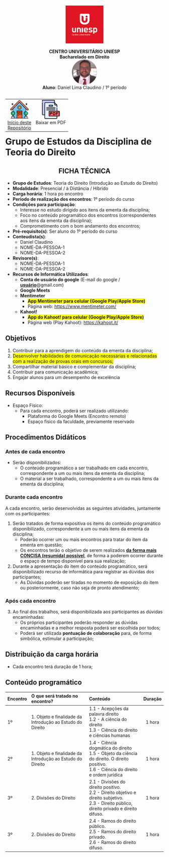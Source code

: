 <div align="center">

<p align="center"><img height="120" src="../../../figuras/LOGO_UNIESP.png"> </p>

<p align="center"><b>CENTRO UNIVERSITÁRIO UNIESP</b><br>
<b>Bacharelado em Direito</b><br>
<img align="center" src="../../../figuras/FOTO_PERFIL_DANIEL_CLAUDINO_2023.png" width="80"><br>
<b>Aluno</b>: Daniel Lima Claudino / 1º período<br>
 </p>
</div>

<table align="right" border="0">
  <tr>
    <td align="center" valign="top">
      <a href="../../README.md">
        <img src="https://github.com/dnlclaudino/imagens/blob/master/icones/icone-casa2.png?raw=true" heigh="60" width="60"><br>Início deste <br>Repositório
      </a>
    </td>
    <td align="center" valign="top">
        <img src="https://github.com/dnlclaudino/imagens/blob/master/icones-aplicativos/pdf/pdf.png?raw=true" heigh="60" width="60"><br>Baixar em PDF
    </td>
  </tr>
</table><br><br><br><br><br>

# Grupo de Estudos da Disciplina de Teoria do Direito

<center><h2>FICHA TÉCNICA</h2></center>

- **Grupo de Estudos**: Teoria do Direito (Introdução ao Estudo do Direito)
- **Modalidade**: Presencial / à Distância / Híbrido
- **Carga horária**: 1 hora po encontro
- **Período de realização dos encontros**: 1º período do curso
- **Condições para participação**:
  - Interesse no estudo dirigido aos itens da ementa da disciplina;
  - Foco no conteúdo programático dos encontros (correspondentes aos itens da ementa da disciplina); 
  - Comprometimento com o bom andamento dos encontros;
- **Pré-requisito(s)**: Ser aluno do 1º período do curso
- **Conteudista(s)**:
  - Daniel Claudino
  - NOME-DA-PESSOA-1
  - NOME-DA-PESSOA-2
- **Revisore(s)**:
  - NOME-DA-PESSOA-1
  - NOME-DA-PESSOA-2
- **Recursos de Informática Utilizados**:
  - **Conta de usuário do google** (E-mail do google / <b><u>usuário</u></b>@gmail.com)
  - **Google Meets**
  - **Mentimeter**
    - <span style="background-color:yellow">**App Mentimeter para celular (Google Play/Apple Store)**</span>
    - Página web: https://www.mentimeter.com/
  - **Kahoot!**
    - <span style="background-color:yellow">**App do Kahoot! para celular (Google Play/Apple Store)**</span>
    - Página web (Play Kahoot): https://kahoot.it/

## Objetivos

1. Contribuir para a aprendigem do conteúdo da ementa da disciplina;
2. <span style="background-color:yellow">Desenvolver habilidades de comunicação necessárias e relacionadas com a realização de provas orais em concursos;</span>
3. Compartilhar material básico e complementar da disciplina;
4. Contribuir para comunicação acadêmica;
5. Engajar alunos para um desempenho de excelência

## Recursos Disponíveis

- Espaço Físico:
  - Para cada encontro, poderá ser realizado utilizando:
    - Plataforma do Google Meets (Encontro remoto)
    - Espaço físico da faculdade, previamente reservado

## Procedimentos Didáticos

### Antes de cada encontro

- Serão disponibilizados:
  - O conteúdo programático a ser trabalhado em cada encontro, correspondente a um ou mais itens da ementa da disciplina;
  - O material a ser trabalhado, correspondente a um ou mais itens da ementa da disciplina;
  
### Durante cada encontro

A cada encontro, serão desenvolvidas as seguintes atividades, juntamente com os participantes:

1. Serão tratados de forma expositiva os items do conteúdo programático disponibilizado, correspondente a um ou mais itens da ementa da disciplina;
   - Poderão ocorrer um ou mais encontros para tratar do item da ementa em questão;
   - Os encontros terão o objetivo de serem realizados <b><u>da forma mais CONCISA (resumida) possível</u></b>, de forma a poderem ocorrer durante o espaço de tempo disponível para sua realização;
2. Durante a apresentação do item do conteúdo programático, será disponibilizado recurso de informática para registrar as dúvidas dos participantes;
   - As Dúvidas poderão ser tiradas no momento de exposição do item ou posteriormente, caso não seja de pronto atendimento;

### Após cada encontro

3. Ao final dos trabalhos, será disponibilizada aos participantes as dúvidas encaminhadas:
   - Os próprios participantes poderão responder as dúvidas encaminhadas e a melhor resposta poderá ser escolhida por todos;
   - Poderá ser utilizada **pontuação de colaboração** para, de forma simbólica, estimular a participação;

## Distribuição da carga horária

- Cada encontro terá duração de 1 hora;

## Conteúdo programático

|Encontro|O que será tratado no encontro?|Conteúdo|Duração|
|:---|:---|:---|:---:|
|1º|1. Objeto e finalidade da Introdução ao Estudo do Direito|1.1 - Acepções da palavra direito<br>1.2 - A ciência do direito<br>1.3 - Ciência do direito e ciências humanas<br>|1 hora|
|2º|1. Objeto e finalidade da Introdução ao Estudo do Direito|1.4 - Ciência dogmática do direito<br>1.5 - Objeto da ciência do direito. O direito positivo.<br>1.6 - Ciência do direito e ordem jurídica<br>|1 hora|
|3º|2. Divisões do Direito|2.1 - Divisões do direito positivo.<br>2.2 - Direito objetivo e direito subjetivo.<br> 2.3 - Direito público, direito privado e direito difuso.<br>|1 hora|
|3º|2. Divisões do Direito|2.4 - Ramos do direito público.<br>2.5 - Ramos do direito privado.<br>2.6 - Ramos do direito difuso.<br>|1 hora|
